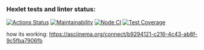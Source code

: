 ### Hexlet tests and linter status:
[![Actions Status](https://github.com/ilyakaverin/frontend-project-lvl2/workflows/hexlet-check/badge.svg)](https://github.com/ilyakaverin/frontend-project-lvl2/actions)
[![Maintainability](https://api.codeclimate.com/v1/badges/eed0703ead9e43ef5dee/maintainability)](https://codeclimate.com/github/ilyakaverin/frontend-project-lvl2/maintainability)
[![Node CI](https://github.com/ilyakaverin/frontend-project-lvl2/actions/workflows/main.yml/badge.svg)](https://github.com/ilyakaverin/frontend-project-lvl2/actions/workflows/main.yml)
[![Test Coverage](https://api.codeclimate.com/v1/badges/eed0703ead9e43ef5dee/test_coverage)](https://codeclimate.com/github/ilyakaverin/frontend-project-lvl2/test_coverage)


how its working: https://asciinema.org/connect/b9294121-c216-4c43-ab8f-9c5fba7906fb